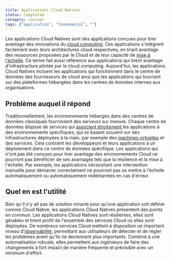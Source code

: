 ```yaml
---
title: Applications Cloud Natives
status: Completed
category: concept
tags: ["application", "fondamental", ""]
---
```


Les applications Cloud Natives sont des applications conçues pour tirer avantage des innovations du [cloud computing](/fr/cloud-computing/).
Ces applications s'intègrent facilement avec leurs architectures cloud respectives, en tirant avantage des ressources proposées par le Cloud et de leur capacité de [mise à l'échelle](/fr/scalability/).
Ce terme fait aussi référence aux applications qui tirent avantage d'infrastructure pilotée par le cloud computing.
Aujourd'hui, les applications Cloud Natives incluent les applications qui fonctionnent dans le centre de données des fournisseurs de cloud ainsi que les applications qui tournent sur des plateformes hébergées dans les centres de données internes aux organisations.

## Problème auquel il répond

Traditionnellement, les environnements hébergés dans des centres de données classiques fournissent des serveurs sur mesure.
Chaque centre de données dispose de services qui  [associent étroitement ](/fr/tightly-coupled-architectures/) les applications à des environnements spécifiques, qui se basent souvent sur des infrastructures déployées à la main, par exemple des [machines virtuelles](/fr/virtual-machine/) et des services. Cela contraint les développeurs et leurs applications à un déploiement dans ce centre de données spécifique.
Les applications qui n'ont pas été conçues pour tirer avantage des environnements Cloud ne pourront pas bénéficier de ses avantages tels que la résilience et la mise à l'échelle.
Par exemple, les applications nécessitant une intervention manuelle pour démarrer correctement ne pourront pas se mettre à l'échelle automatiquement ou automatiquement redémarrées en cas d'erreur. 

## Quel en est l'utilité

Bien qu'il n'y ait pas de solution miracle pour qu'une application soit définie comme Cloud Native, les applications
Cloud Natives présentent des points en commun.
Les applications Cloud Natives sont résilientes, elles sont gérables et tirent profit de l'ensemble des services Cloud où elles
sont déployées.
De nombreux services Cloud mettent à disposition un important niveau d'[observabilité](/fr/observability/), permettant aux utilisateurs
de détecter et de régler les problèmes avant qu'ils ne deviennent plus importants.
Combiné à une automatisation robuste, elles permettent aux ingénieurs de faire des changements à fort impact de manière fréquente et prévisible avec un minimum d'effort.


